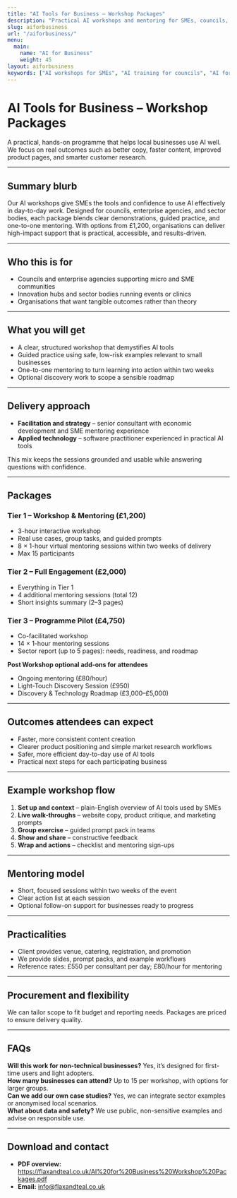 ```yaml
---
title: "AI Tools for Business – Workshop Packages"
description: "Practical AI workshops and mentoring for SMEs, councils, and enterprise agencies. Hands-on, sector-aware, budget-sensible."
slug: aiforbusiness
url: "/aiforbusiness/"
menu:
  main:
    name: "AI for Business"
    weight: 45
layout: aiforbusiness
keywords: ["AI workshops for SMEs", "AI training for councils", "AI for business growth", "digital transformation workshops", "AI mentoring", "AI tools for small business", "AI consultancy Northern Ireland", "enterprise agency AI support", "AI for local businesses", "ChatGPT training for SMEs"]
---
```


# AI Tools for Business – Workshop Packages

A practical, hands-on programme that helps local businesses use AI well. We focus on real outcomes such as better copy, faster content, improved product pages, and smarter customer research.

---

## Summary blurb
Our AI workshops give SMEs the tools and confidence to use AI effectively in day-to-day work. Designed for councils, enterprise agencies, and sector bodies, each package blends clear demonstrations, guided practice, and one-to-one mentoring. With options from £1,200, organisations can deliver high-impact support that is practical, accessible, and results-driven.

---

## Who this is for
- Councils and enterprise agencies supporting micro and SME communities
- Innovation hubs and sector bodies running events or clinics
- Organisations that want tangible outcomes rather than theory

---

## What you will get
- A clear, structured workshop that demystifies AI tools
- Guided practice using safe, low-risk examples relevant to small businesses
- One-to-one mentoring to turn learning into action within two weeks
- Optional discovery work to scope a sensible roadmap

---

## Delivery approach
- **Facilitation and strategy** – senior consultant with economic development and SME mentoring experience
- **Applied technology** – software practitioner experienced in practical AI tools

This mix keeps the sessions grounded and usable while answering questions with confidence.

---

## Packages

### Tier 1 – Workshop & Mentoring (£1,200)
- 3-hour interactive workshop
- Real use cases, group tasks, and guided prompts
- 8 × 1-hour virtual mentoring sessions within two weeks of delivery
- Max 15 participants

### Tier 2 – Full Engagement (£2,000)
- Everything in Tier 1
- 4 additional mentoring sessions (total 12)
- Short insights summary (2–3 pages)

### Tier 3 – Programme Pilot (£4,750)
- Co-facilitated workshop
- 14 × 1-hour mentoring sessions
- Sector report (up to 5 pages): needs, readiness, and roadmap

**Post Workshop optional add-ons for attendees**
- Ongoing mentoring (£80/hour)
- Light-Touch Discovery Session (£950)
- Discovery & Technology Roadmap (£3,000–£5,000)

---

## Outcomes attendees can expect
- Faster, more consistent content creation
- Clearer product positioning and simple market research workflows
- Safer, more efficient day-to-day use of AI tools
- Practical next steps for each participating business

---

## Example workshop flow
1. **Set up and context** – plain-English overview of AI tools used by SMEs
2. **Live walk-throughs** – website copy, product critique, and marketing prompts
3. **Group exercise** – guided prompt pack in teams
4. **Show and share** – constructive feedback
5. **Wrap and actions** – checklist and mentoring sign-ups

---

## Mentoring model
- Short, focused sessions within two weeks of the event
- Clear action list at each session
- Optional follow-on support for businesses ready to progress

---

## Practicalities
- Client provides venue, catering, registration, and promotion
- We provide slides, prompt packs, and example workflows
- Reference rates: £550 per consultant per day; £80/hour for mentoring

---

## Procurement and flexibility
We can tailor scope to fit budget and reporting needs. Packages are priced to ensure delivery quality.

---

## FAQs
**Will this work for non-technical businesses?**  Yes, it’s designed for first-time users and light adopters.  
**How many businesses can attend?**  Up to 15 per workshop, with options for larger groups.  
**Can we add our own case studies?**  Yes, we can integrate sector examples or anonymised local scenarios.  
**What about data and safety?**  We use public, non-sensitive examples and advise on responsible use.

---

## Download and contact
- **PDF overview:** https://flaxandteal.co.uk/AI%20for%20Business%20Workshop%20Packages.pdf  
- **Email:** info@flaxandteal.co.uk
